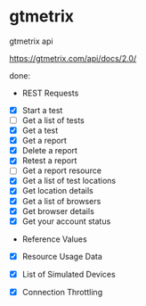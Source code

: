 # gtmetrix
gtmetrix api

https://gtmetrix.com/api/docs/2.0/

done:

- REST Requests
- [x]   Start a test
- [ ]   Get a list of tests
- [x]    Get a test
- [x]   Get a report
- [x]    Delete a report
- [x]    Retest a report
- [ ]    Get a report resource
- [x]    Get a list of test locations
- [x]    Get location details
- [x]   Get a list of browsers
- [x]   Get browser details
- [x]   Get your account status
  
- Reference Values
- [x] Resource Usage Data
- [x] List of Simulated Devices
- [x] Connection Throttling


